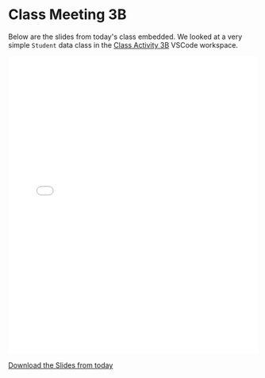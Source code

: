 # Class Meeting 3B

Below are the slides from today's class embedded.  We looked at a very simple `Student` data class in the [Class Activity 3B](https://us.prairielearn.com/pl/course_instance/172874/assessment/2495515) VSCode workspace.

<div>
<iframe src="../../Lec06knitting1.pdf" width="100%" height="600px" frameBorder="0"> </iframe>
</div>

[Download the Slides from today](https://github.com/ubc-cs/cpsc203/raw/main/files/Lec06knitting1.pdf)

<!--
## Important links for today:

- [Canvas](https://canvas.ubc.ca/courses/130127)
- [PrairieLearn](https://canvas.ubc.ca/courses/130127/external_tools/48751)
- [Markdown Tutorial](https://commonmark.org/help/tutorial/)
-->

